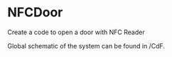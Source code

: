 # NFCDoor
Create a code to open a door with NFC Reader

Global schematic of the system can be found in /CdF.
